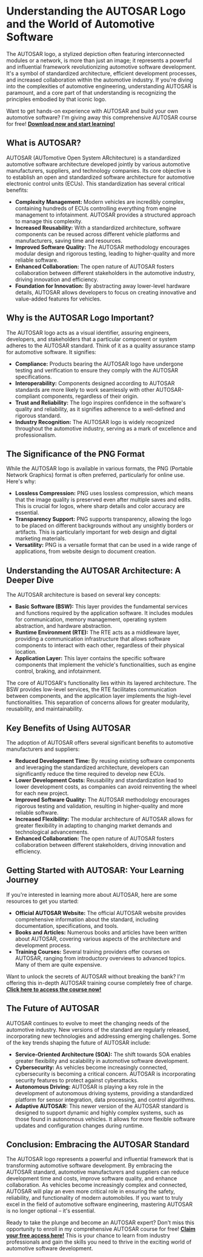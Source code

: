 # Understanding the AUTOSAR Logo and the World of Automotive Software

The AUTOSAR logo, a stylized depiction often featuring interconnected modules or a network, is more than just an image; it represents a powerful and influential framework revolutionizing automotive software development. It's a symbol of standardized architecture, efficient development processes, and increased collaboration within the automotive industry. If you're diving into the complexities of automotive engineering, understanding AUTOSAR is paramount, and a core part of that understanding is recognizing the principles embodied by that iconic logo.

Want to get hands-on experience with AUTOSAR and build your own automotive software? I'm giving away this comprehensive AUTOSAR course for free! **[Download now and start learning!](https://udemywork.com/autosar-logo-png)**

## What is AUTOSAR?

AUTOSAR (AUTomotive Open System ARchitecture) is a standardized automotive software architecture developed jointly by various automotive manufacturers, suppliers, and technology companies. Its core objective is to establish an open and standardized software architecture for automotive electronic control units (ECUs). This standardization has several critical benefits:

*   **Complexity Management:** Modern vehicles are incredibly complex, containing hundreds of ECUs controlling everything from engine management to infotainment. AUTOSAR provides a structured approach to manage this complexity.
*   **Increased Reusability:** With a standardized architecture, software components can be reused across different vehicle platforms and manufacturers, saving time and resources.
*   **Improved Software Quality:** The AUTOSAR methodology encourages modular design and rigorous testing, leading to higher-quality and more reliable software.
*   **Enhanced Collaboration:** The open nature of AUTOSAR fosters collaboration between different stakeholders in the automotive industry, driving innovation and efficiency.
*   **Foundation for Innovation:** By abstracting away lower-level hardware details, AUTOSAR allows developers to focus on creating innovative and value-added features for vehicles.

## Why is the AUTOSAR Logo Important?

The AUTOSAR logo acts as a visual identifier, assuring engineers, developers, and stakeholders that a particular component or system adheres to the AUTOSAR standard. Think of it as a quality assurance stamp for automotive software. It signifies:

*   **Compliance:** Products bearing the AUTOSAR logo have undergone testing and verification to ensure they comply with the AUTOSAR specifications.
*   **Interoperability:** Components designed according to AUTOSAR standards are more likely to work seamlessly with other AUTOSAR-compliant components, regardless of their origin.
*   **Trust and Reliability:** The logo inspires confidence in the software's quality and reliability, as it signifies adherence to a well-defined and rigorous standard.
*   **Industry Recognition:** The AUTOSAR logo is widely recognized throughout the automotive industry, serving as a mark of excellence and professionalism.

## The Significance of the PNG Format

While the AUTOSAR logo is available in various formats, the PNG (Portable Network Graphics) format is often preferred, particularly for online use. Here's why:

*   **Lossless Compression:** PNG uses lossless compression, which means that the image quality is preserved even after multiple saves and edits. This is crucial for logos, where sharp details and color accuracy are essential.
*   **Transparency Support:** PNG supports transparency, allowing the logo to be placed on different backgrounds without any unsightly borders or artifacts. This is particularly important for web design and digital marketing materials.
*   **Versatility:** PNG is a versatile format that can be used in a wide range of applications, from website design to document creation.

## Understanding the AUTOSAR Architecture: A Deeper Dive

The AUTOSAR architecture is based on several key concepts:

*   **Basic Software (BSW):** This layer provides the fundamental services and functions required by the application software. It includes modules for communication, memory management, operating system abstraction, and hardware abstraction.
*   **Runtime Environment (RTE):** The RTE acts as a middleware layer, providing a communication infrastructure that allows software components to interact with each other, regardless of their physical location.
*   **Application Layer:** This layer contains the specific software components that implement the vehicle's functionalities, such as engine control, braking, and infotainment.

The core of AUTOSAR's functionality lies within its layered architecture. The BSW provides low-level services, the RTE facilitates communication between components, and the application layer implements the high-level functionalities. This separation of concerns allows for greater modularity, reusability, and maintainability.

## Key Benefits of Using AUTOSAR

The adoption of AUTOSAR offers several significant benefits to automotive manufacturers and suppliers:

*   **Reduced Development Time:** By reusing existing software components and leveraging the standardized architecture, developers can significantly reduce the time required to develop new ECUs.
*   **Lower Development Costs:** Reusability and standardization lead to lower development costs, as companies can avoid reinventing the wheel for each new project.
*   **Improved Software Quality:** The AUTOSAR methodology encourages rigorous testing and validation, resulting in higher-quality and more reliable software.
*   **Increased Flexibility:** The modular architecture of AUTOSAR allows for greater flexibility in adapting to changing market demands and technological advancements.
*   **Enhanced Collaboration:** The open nature of AUTOSAR fosters collaboration between different stakeholders, driving innovation and efficiency.

## Getting Started with AUTOSAR: Your Learning Journey

If you're interested in learning more about AUTOSAR, here are some resources to get you started:

*   **Official AUTOSAR Website:** The official AUTOSAR website provides comprehensive information about the standard, including documentation, specifications, and tools.
*   **Books and Articles:** Numerous books and articles have been written about AUTOSAR, covering various aspects of the architecture and development process.
*   **Training Courses:** Several training providers offer courses on AUTOSAR, ranging from introductory overviews to advanced topics. Many of them are quite expensive.

Want to unlock the secrets of AUTOSAR without breaking the bank? I'm offering this in-depth AUTOSAR training course completely free of charge. **[Click here to access the course now!](https://udemywork.com/autosar-logo-png)**

## The Future of AUTOSAR

AUTOSAR continues to evolve to meet the changing needs of the automotive industry. New versions of the standard are regularly released, incorporating new technologies and addressing emerging challenges. Some of the key trends shaping the future of AUTOSAR include:

*   **Service-Oriented Architecture (SOA):** The shift towards SOA enables greater flexibility and scalability in automotive software development.
*   **Cybersecurity:** As vehicles become increasingly connected, cybersecurity is becoming a critical concern. AUTOSAR is incorporating security features to protect against cyberattacks.
*   **Autonomous Driving:** AUTOSAR is playing a key role in the development of autonomous driving systems, providing a standardized platform for sensor integration, data processing, and control algorithms.
*   **Adaptive AUTOSAR:** This newer version of the AUTOSAR standard is designed to support dynamic and highly complex systems, such as those found in autonomous vehicles. It allows for more flexible software updates and configuration changes during runtime.

## Conclusion: Embracing the AUTOSAR Standard

The AUTOSAR logo represents a powerful and influential framework that is transforming automotive software development. By embracing the AUTOSAR standard, automotive manufacturers and suppliers can reduce development time and costs, improve software quality, and enhance collaboration. As vehicles become increasingly complex and connected, AUTOSAR will play an even more critical role in ensuring the safety, reliability, and functionality of modern automobiles. If you want to truly excel in the field of automotive software engineering, mastering AUTOSAR is no longer optional – it's essential.

Ready to take the plunge and become an AUTOSAR expert? Don't miss this opportunity to enroll in my comprehensive AUTOSAR course for free! **[Claim your free access here!](https://udemywork.com/autosar-logo-png)** This is your chance to learn from industry professionals and gain the skills you need to thrive in the exciting world of automotive software development.
